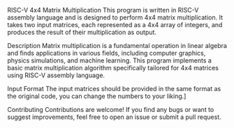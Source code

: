 RISC-V 4x4 Matrix Multiplication
This program is written in RISC-V assembly language and is designed to perform 4x4 matrix multiplication. It takes two input matrices, each represented as a 4x4 array of integers, and produces the result of their multiplication as output.

Description
Matrix multiplication is a fundamental operation in linear algebra and finds applications in various fields, including computer graphics, physics simulations, and machine learning. This program implements a basic matrix multiplication algorithm specifically tailored for 4x4 matrices using RISC-V assembly language.

Input Format
The input matrices should be provided in the same format as the original code, you can change the numbers to your liking.]

Contributing
Contributions are welcome! If you find any bugs or want to suggest improvements, feel free to open an issue or submit a pull request.
